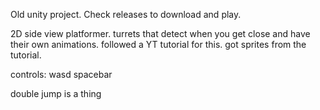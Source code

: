 Old unity project. Check releases to download and play.

2D side view platformer. turrets that detect when you get close and have their own animations. followed a YT tutorial for this. got sprites from the tutorial.

controls: wasd spacebar

double jump is a thing

